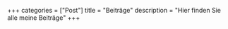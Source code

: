 +++
categories  = ["Post"]
title       = "Beiträge"
description = "Hier finden Sie alle meine Beiträge"
+++

